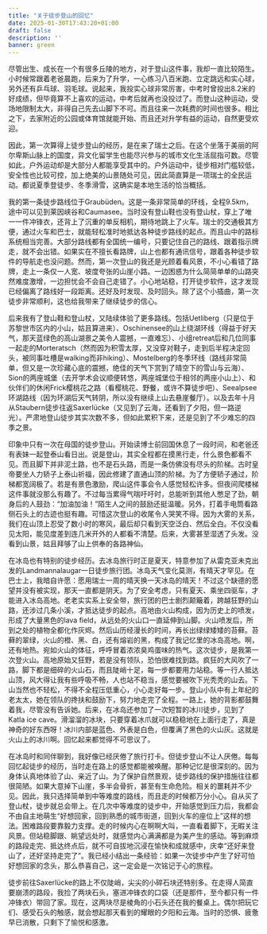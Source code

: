 ```yaml
---
title: "关于徒步登山的回忆"
date: 2025-01-30T17:43:20+01:00
draft: false
description: ''
banner: green
---
```

尽管出生、成长在一个有很多丘陵的地方，对于登山这件事，我却一直比较陌生。小时候常跟着老爸晨跑，后来为了升学，一心练习八百米跑、立定跳远和实心球，另外还有乒乓球、羽毛球。说起来，我投实心球非常厉害，中考时曾投出8.2米的好成绩，但毕竟算不上喜欢的运动，中考后就再也没投过了。而登山这种运动，受场地限制太大，非得自己先去山脚下不可。而且往来一次耗费的时间也很多。相比之下，去家附近的公园或体育馆就能开始、而且还对升学有益的运动，自然更受欢迎。

因此，第一次算得上徒步登山的经历，是在来了瑞士之后。在这个坐落于美丽的阿尔卑斯山脉上的国度，异文化留学生也能尽兴参与的城市文化生活屈指可数。尽管如此，户外运动却是大部分人都能享受其中的。户外运动中，徒步相对门槛较低，安全性也比较可控，加上绝美的山景随处可见，因此简直算是一项瑞士的全民运动。都说夏季登徒步、冬季滑雪，这确实是本地生活的恰当概括。

我的第一条徒步路线位于Graubüden。这是一条非常简单的环线，全程9.5km，途中可以见到莱因峡谷和Caumasee。当时没有登山鞋也没有登山杖，穿上了唯一一件冲锋衣，还背上了沉重的单反相机，期待地跳上了火车。瑞士的交通极其方便，通过火车和巴士，就能轻松准时地抵达各种徒步路线的起点。而且山中的路标系统相当完善。大部分路线都有全国统一编号，只要记住自己的路线、跟着指示牌走，就不会出错。如果实在不擅长看路牌，山上也都有通讯信号，跟着各种徒步软件的导航走也没问题。然而，第一次登山的我还是光顾着看风景，不小心看错了路牌，走上一条仅一人宽、坡度夸张的山崖小路。一边困惑为什么简简单单的山路突然难度激增，一边担忧会不会自己走错了。小心地站稳，打开徒步软件，这才发现已经偏离了路线好一段距离。还好及时发现、及时回头。除了这个小插曲，第一次徒步非常顺利，这也给我带来了继续徒步的信心。

后来我有了登山鞋和登山杖，又陆续体验了更多路线。包括Uetliberg（只是位于苏黎世市区内的小山，姑且算进来）、Oschinensee的山上绕湖环线（得益于好天气，那天蓝绿色的高山湖景之美令人震撼，一直难忘）、小组retreat后和几位同事一起走的Morteratsch（然而因为积雪太厚，又没穿对鞋子，走到后半程决定回头，被同事吐槽是walking而非hiking）、Mostelberg的冬季环线（路线非常简单，但又是一次珍藏心底的震撼，绝佳的天气下赏到了晴空下的雪山与云海）、Sion的两座城堡（去开学术会议顺便转悠，两座城堡位于相邻的两座小山上）、和伙伴们的休闲Frick樱桃花之路（看樱桃花、野餐，或许不算徒步吧）、Seealpsee环湖路线（因为环湖后天气转阴，所以没有继续上山去悬崖餐厅）。以及去年十月从Staubern徒步往返Saxerlücke（又见到了云海，还看到了夕阳，但一路逆光）。严肃地登山徒步其实次数不多，但如此累积下来，还是见到了不少难忘的四季之景。

印象中只有一次在母国的徒步登山。开始读博士前回国休息了一段时间，和老爸还有表妹一起登泰山看日出。说是登山，其实全程都在摸黑行走，什么景色都看不见。而且脚下并非泥土路，也不是石头路，而是一条仿佛没有尽头的阶梯。古时皇帝要坐人力轿子上泰山祈福，因此修建了直通山顶的阶梯。为了方便轿子通过，阶梯都宽阔极了。若是有景色激励，爬山这件事会令人感觉轻松许多。但夜间爬楼梯这件事就没那么有趣了。不过每当累得气喘吁吁时，总能听到其他人憋足了劲，朝身后的人鼓劲：“加油加油！”陌生人之间的鼓励还挺温暖。另外，打着手电筒看路侧石头上的古迹也挺有趣。可惜这次登山的收尾令人哭笑不得。因为大雾的关系，我们在山顶上忍受了数小时的寒风，最后却只看到天空泛白、然后全白。不仅没看见太阳，能见度差到连几米开外的人都看不清楚。后来，大雾甚至湿透了头发。没看到山景，姑且拜够了山上供奉的各路神仙。
 
在冰岛也有特别的徒步经历。去冰岛旅行时正是夏天，特意参加了从雷克亚未克出发的Landmannalaugar一日徒步旅行团。冰岛天气变化莫测，有晴天才罕见。在巴士上，我暗自许愿：愿用瑞士一周的晴天换一天冰岛的晴天！不过这个缺德的愿望并没有被实现，那天一直都是阴天。为了安全考虑，只有夏天、乘坐四驱车，才能进入冰岛高地。老老实实系上安全带，旅行团的巴士剧烈颠簸着，跨越狂野的山路，还涉过几条小溪，才抵达徒步的起点。高地由火山构成，因为历史上的喷发，形成了大量黑色的lava field，从远处的火山口一直延伸到山脚。火山喷发后，所到之处的植物全都化作灰烬。然后山历经漫长的时间，再长出绿绿矮矮的苔藓。苔藓的翠绿，火山的橙、黑、白，还有熔岩的黑，构成了我记忆里的冰岛高地。啊，还有地热。宛如火山的体征，呼呼冒着浓浓臭鸡蛋味的热气。这次徒步，是我第一次登火山。高地原始又狂野，若是没有领队，恐怕很难找到路。疯狂的大风吹了一路，脚下都是细碎的火山石，而且陡峭十足，每一步都要用力站稳。等一行人抵达山顶，风大得让我有些呼吸不畅，人也站不稳当，感觉要被吹下光秃秃的山去。下山当然也不轻松，不得不全程压低重心，小心走好每一步。登山小队中有上年纪的老太太，她在领队的搀扶和鼓励下，努力地走完了全程。一路上，她的背影都鼓舞着我，尽管没有告诉她。后来，在冰岛还参加了一次短暂的冰川徒步，见到了Katla ice cave。滑溜溜的冰块，只要穿着冰爪就可以稳稳地在上面行走了，真是神奇的好东西呀！冰川内部是蓝色、外表是白色，但覆满了黑色的火山灰。这就是火山上的冰川啊。回忆起来都觉得不可思议了。

在冰岛时和同伴聊到，我好像已经厌倦了旅行打卡。但徒步登山不让人厌倦。每每回忆起徒步的经历，当时走在路上的感觉都能被唤醒。那种记忆是很深刻的。因为身体认真地体验了山、亲近了山。为了保护自然景观，徒步路线的保护措施往往都很简陋。如果大意掉下山崖，多半会骨折，甚至有生命危险。相关的噩耗并不少见。因此，我只选择简单到中等难度的路线，而且走的时候都万分小心。自从买了登山杖，徒步就总会带上。在几次中等难度的徒步中，开始感觉到压力后，我都会不由自主地萌生“好想回家，回到熟悉的城市街道，回到火车的座位上”这样的想法。困难路段要靠毅力支撑。走的时候内心在啊啊大叫，一直看着脚下，无暇关注风景。但站稳脚跟、眺望远处时，就感觉内心满满都是为美产生的感动。等到麻烦的路段走完、抵达终点后，就不可自拔地沉浸在愉快和成就感中，庆幸“还好来登山了，还好坚持走完了”。我已经小结出一条经验：如果一次徒步中产生了好可怕好想回家的念头，那么恭喜自己，这一定会是一次铭记于心的旅程。

徒步前往Saxerlücke的路上不仅陡峭，尖尖的小碎石块还特别多。在走得人简直要崩溃的路段，我捡了两块石头，塞进冲锋衣的口袋（还是那件，至今都只有一件冲锋衣）带回了家。现在，这两块尽是棱角的小石头还在我的餐桌上。偶尔把玩它们、感受石头的触感，就会想起那天看到的耀眼的夕阳和云海。当时的恐惧、疲惫早已消散，只剩下了愉悦和感激。
